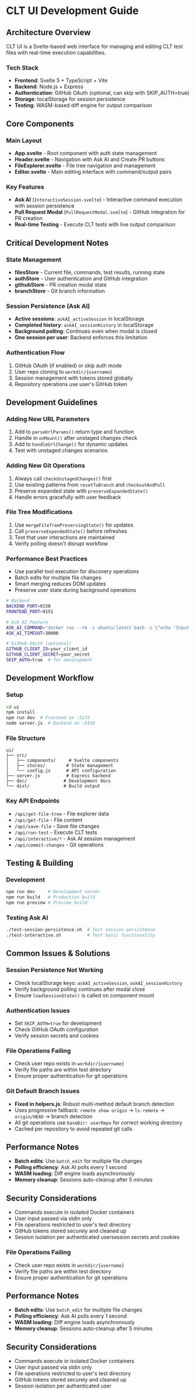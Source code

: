 # CLT UI Development Guide

## Architecture Overview

CLT UI is a Svelte-based web interface for managing and editing CLT test files with real-time execution capabilities.

### Tech Stack
- **Frontend**: Svelte 5 + TypeScript + Vite
- **Backend**: Node.js + Express
- **Authentication**: GitHub OAuth (optional, can skip with SKIP_AUTH=true)
- **Storage**: localStorage for session persistence
- **Testing**: WASM-based diff engine for output comparison

## Core Components

### Main Layout
- **App.svelte** - Root component with auth state management
- **Header.svelte** - Navigation with Ask AI and Create PR buttons
- **FileExplorer.svelte** - File tree navigation and management
- **Editor.svelte** - Main editing interface with command/output pairs

### Key Features
- **Ask AI** (`InteractiveSession.svelte`) - Interactive command execution with session persistence
- **Pull Request Modal** (`PullRequestModal.svelte`) - GitHub integration for PR creation
- **Real-time Testing** - Execute CLT tests with live output comparison

## Critical Development Notes

### State Management
- **filesStore** - Current file, commands, test results, running state
- **authStore** - User authentication and GitHub integration
- **githubStore** - PR creation modal state
- **branchStore** - Git branch information

### Session Persistence (Ask AI)
- **Active sessions**: `askAI_activeSession` in localStorage
- **Completed history**: `askAI_sessionHistory` in localStorage
- **Background polling**: Continues even when modal is closed
- **One session per user**: Backend enforces this limitation

### Authentication Flow
1. GitHub OAuth (if enabled) or skip auth mode
2. User repo cloning to `workdir/{username}`
3. Session management with tokens stored globally
4. Repository operations use user's GitHub token

## Development Guidelines

### Adding New URL Parameters
1. Add to `parseUrlParams()` return type and function
2. Handle in `onMount()` after unstaged changes check
3. Add to `handleUrlChange()` for dynamic updates
4. Test with unstaged changes scenarios

### Adding New Git Operations
1. Always call `checkUnstagedChanges()` first
2. Use existing patterns from `resetToBranch` and `checkoutAndPull`
3. Preserve expanded state with `preserveExpandedState()`
4. Handle errors gracefully with user feedback

### File Tree Modifications
1. Use `mergeFileTreePreservingState()` for updates
2. Call `preserveExpandedState()` before refreshes
3. Test that user interactions are maintained
4. Verify polling doesn't disrupt workflow

### Performance Best Practices
- Use parallel tool execution for discovery operations
- Batch edits for multiple file changes
- Smart merging reduces DOM updates
- Preserve user state during background operations
```bash
# Backend
BACKEND_PORT=9150
FRONTEND_PORT=9151

# Ask AI Feature
ASK_AI_COMMAND="docker run --rm -i ubuntu:latest bash -c \"echo 'Input:'; cat; sleep 2; echo 'Done'\""
ASK_AI_TIMEOUT=30000

# GitHub OAuth (optional)
GITHUB_CLIENT_ID=your_client_id
GITHUB_CLIENT_SECRET=your_secret
SKIP_AUTH=true  # for development
```

## Development Workflow

### Setup
```bash
cd ui
npm install
npm run dev  # Frontend on :5173
node server.js  # Backend on :9150
```

### File Structure
```
ui/
├── src/
│   ├── components/     # Svelte components
│   ├── stores/        # State management
│   └── config.js      # API configuration
├── server.js          # Express backend
├── doc/              # Development docs
└── dist/             # Build output
```

### Key API Endpoints
- `/api/get-file-tree` - File explorer data
- `/api/get-file` - File content
- `/api/save-file` - Save file changes
- `/api/run-test` - Execute CLT tests
- `/api/interactive/*` - Ask AI session management
- `/api/commit-changes` - Git operations

## Testing & Building

### Development
```bash
npm run dev     # Development server
npm run build   # Production build
npm run preview # Preview build
```

### Testing Ask AI
```bash
./test-session-persistence.sh  # Test session persistence
./test-interactive.sh          # Test basic functionality
```

## Common Issues & Solutions

### Session Persistence Not Working
- Check localStorage keys: `askAI_activeSession`, `askAI_sessionHistory`
- Verify background polling continues after modal close
- Ensure `loadSessionState()` is called on component mount

### Authentication Issues
- Set `SKIP_AUTH=true` for development
- Check GitHub OAuth configuration
- Verify session secrets and cookies

### File Operations Failing
- Check user repo exists in `workdir/{username}`
- Verify file paths are within test directory
- Ensure proper authentication for git operations

### Git Default Branch Issues
- **Fixed in helpers.js**: Robust multi-method default branch detection
- Uses progressive fallback: `remote show origin` → `ls-remote` → `origin/HEAD` → branch detection
- All git operations use `baseDir: userRepo` for correct working directory
- Cached per repository to avoid repeated git calls

## Performance Notes

- **Batch edits**: Use `batch_edit` for multiple file changes
- **Polling efficiency**: Ask AI polls every 1 second
- **WASM loading**: Diff engine loads asynchronously
- **Memory cleanup**: Sessions auto-cleanup after 5 minutes

## Security Considerations

- Commands execute in isolated Docker containers
- User input passed via stdin only
- File operations restricted to user's test directory
- GitHub tokens stored securely and cleaned up
- Session isolation per authenticated usersession secrets and cookies

### File Operations Failing
- Check user repo exists in `workdir/{username}`
- Verify file paths are within test directory
- Ensure proper authentication for git operations

## Performance Notes

- **Batch edits**: Use `batch_edit` for multiple file changes
- **Polling efficiency**: Ask AI polls every 1 second
- **WASM loading**: Diff engine loads asynchronously
- **Memory cleanup**: Sessions auto-cleanup after 5 minutes

## Security Considerations

- Commands execute in isolated Docker containers
- User input passed via stdin only
- File operations restricted to user's test directory
- GitHub tokens stored securely and cleaned up
- Session isolation per authenticated user